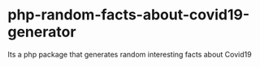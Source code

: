 # php-random-facts-about-covid19-generator
Its a php package that generates random interesting facts about Covid19
